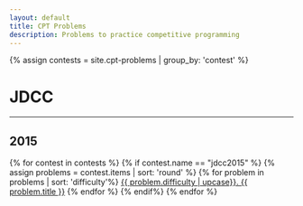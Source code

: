 ```yaml
---
layout: default
title: CPT Problems
description: Problems to practice competitive programming
---
```


{% assign contests = site.cpt-problems | group_by: 'contest' %}

# JDCC

---

## 2015
<div>
	{% for contest in contests %}
		{% if contest.name == "jdcc2015" %}
			{% assign problems = contest.items | sort: 'round' %}
			{% for problem in problems | sort: 'difficulty'%}
				<a href="{{ problem.url }}">{{ problem.difficulty | upcase}}. {{ problem.title }}</a>
			{% endfor %}
		{% endif%}
	{% endfor %}
</div>
